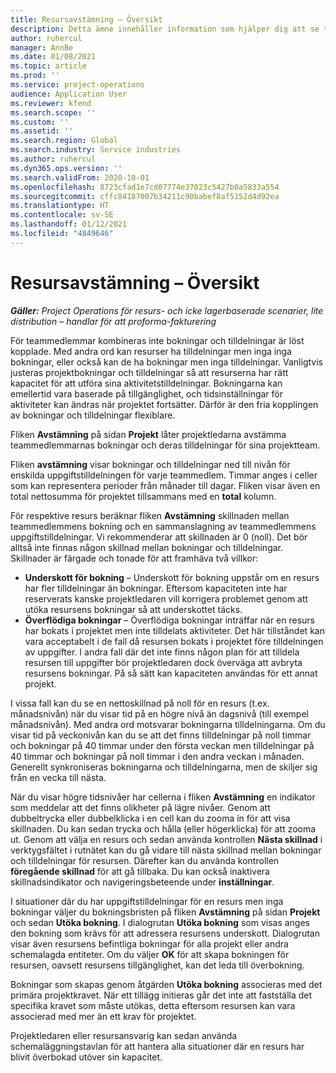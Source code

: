 ```yaml
---
title: Resursavstämning – Översikt
description: Detta ämne innehåller information som hjälper dig att se till att resursbokningar och tilldelningar för projekt justeras.
author: ruhercul
manager: AnnBe
ms.date: 01/08/2021
ms.topic: article
ms.prod: ''
ms.service: project-operations
audience: Application User
ms.reviewer: kfend
ms.search.scope: ''
ms.custom: ''
ms.assetid: ''
ms.search.region: Global
ms.search.industry: Service industries
ms.author: ruhercul
ms.dyn365.ops.version: ''
ms.search.validFrom: 2020-10-01
ms.openlocfilehash: 8723cfad1e7cd07774e37023c5427b0a5833a554
ms.sourcegitcommit: cffc84187007b34211c90babef8af5152d4d92ea
ms.translationtype: HT
ms.contentlocale: sv-SE
ms.lasthandoff: 01/12/2021
ms.locfileid: "4849646"
---
```

# <a name="resource-reconciliation-overview"></a>Resursavstämning – Översikt

_**Gäller:** Project Operations för resurs- och icke lagerbaserade scenarier, lite distribution – handlar för att proforma-fakturering_

För teammedlemmar kombineras inte bokningar och tilldelningar är löst kopplade. Med andra ord kan resurser ha tilldelningar men inga inga bokningar, eller också kan de ha bokningar men inga tilldelningar. Vanligtvis justeras projektbokningar och tilldelningar så att resurserna har rätt kapacitet för att utföra sina aktivitetstilldelningar. Bokningarna kan emellertid vara baserade på tillgänglighet, och tidsinställningar för aktiviteter kan ändras när projektet fortsätter. Därför är den fria kopplingen av bokningar och tilldelningar flexiblare.

Fliken **Avstämning** på sidan **Projekt** låter projektledarna avstämma teammedlemmarnas bokningar och deras tilldelningar för sina projektteam.

Fliken **avstämning** visar bokningar och tilldelningar ned till nivån för enskilda uppgiftstilldelningen för varje teammedlem. Timmar anges i celler som kan representera perioder från månader till dagar. Fliken visar även en total nettosumma för projektet tillsammans med en **total** kolumn.

För respektive resurs beräknar fliken **Avstämning** skillnaden mellan teammedlemmens bokning och en sammanslagning av teammedlemmens uppgiftstilldelningar. Vi rekommenderar att skillnaden är 0 (noll). Det bör alltså inte finnas någon skillnad mellan bokningar och tilldelningar. Skillnader är färgade och tonade för att framhäva två villkor:

- **Underskott för bokning** – Underskott för bokning uppstår om en resurs har fler tilldelningar än bokningar. Eftersom kapaciteten inte har reserverats kanske projektledaren vill korrigera problemet genom att utöka resursens bokningar så att underskottet täcks.
- **Överflödiga bokningar** – Överflödiga bokningar inträffar när en resurs har bokats i projektet men inte tilldelats aktiviteter. Det här tillståndet kan vara acceptabelt i de fall då resursen bokats i projektet före tilldelningen av uppgifter. I andra fall där det inte finns någon plan för att tilldela resursen till uppgifter bör projektledaren dock överväga att avbryta resursens bokningar. På så sätt kan kapaciteten användas för ett annat projekt.

I vissa fall kan du se en nettoskillnad på noll för en resurs (t.ex. månadsnivån) när du visar tid på en högre nivå än dagsnivå (till exempel månadsnivån). Med andra ord motsvarar bokningarna tilldelningarna. Om du visar tid på veckonivån kan du se att det finns tilldelningar på noll timmar och bokningar på 40 timmar under den första veckan men tilldelningar på 40 timmar och bokningar på noll timmar i den andra veckan i månaden. Generellt synkroniseras bokningarna och tilldelningarna, men de skiljer sig från en vecka till nästa.

När du visar högre tidsnivåer har cellerna i fliken **Avstämning** en indikator som meddelar att det finns olikheter på lägre nivåer. Genom att dubbeltrycka eller dubbelklicka i en cell kan du zooma in för att visa skillnaden. Du kan sedan trycka och hålla (eller högerklicka) för att zooma ut. Genom att välja en resurs och sedan använda kontrollen **Nästa skillnad** i verktygsfältet i rutnätet kan du gå vidare till nästa skillnad mellan bokningar och tilldelningar för resursen. Därefter kan du använda kontrollen **föregående skillnad** för att gå tillbaka. Du kan också inaktivera skillnadsindikator och navigeringsbeteende under **inställningar**.

I situationer där du har uppgiftstilldelningar för en resurs men inga bokningar väljer du bokningsbristen på fliken **Avstämning** på sidan **Projekt** och sedan **Utöka bokning**. I dialogrutan **Utöka bokning** som visas anges den bokning som krävs för att adressera resursens underskott. Dialogrutan visar även resursens befintliga bokningar för alla projekt eller andra schemalagda entiteter. Om du väljer **OK** för att skapa bokningen för resursen, oavsett resursens tillgänglighet, kan det leda till överbokning.

Bokningar som skapas genom åtgärden **Utöka bokning** associeras med det primära projektkravet. När ett tillägg initieras går det inte att fastställa det specifika kravet som måste utökas, detta eftersom resursen kan vara associerad med mer än ett krav för projektet.

Projektledaren eller resursansvarig kan sedan använda schemaläggningstavlan för att hantera alla situationer där en resurs har blivit överbokad utöver sin kapacitet.
